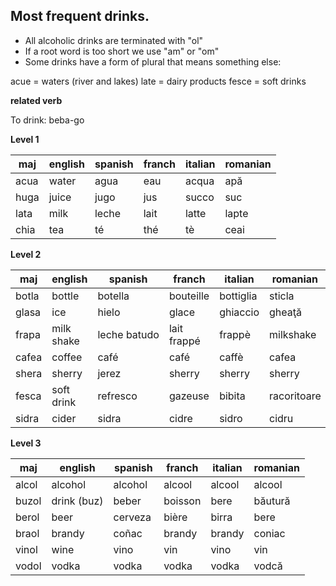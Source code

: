## Most frequent drinks.

* All alcoholic drinks are terminated with "ol"
* If a root word is too short we use "am" or "om"
* Some drinks have a form of plural that means something else:

acue  = waters (river and lakes)
late  = dairy products
fesce = soft drinks

**related verb**

To drink: beba-go

**Level 1**

maj     | english    |  spanish    | franch     | italian   | romanian
--------|------------|-------------|------------|-----------|-----------------
acua    | water      | agua        | eau        | acqua     | apă
huga    | juice      | jugo        | jus        | succo     | suc
lata    | milk       | leche       | lait       | latte     | lapte
chia    | tea        | té          | thé        | tè        | ceai

**Level 2**

maj     | english    |  spanish    | franch     |italian    | romanian
--------|------------|-------------|------------|-----------|-----------------
botla   | bottle     | botella     | bouteille  | bottiglia | sticla
glasa   | ice        | hielo       | glace      | ghiaccio  | gheaţă
frapa   | milk shake | leche batudo| lait frappé| frappè    | milkshake
cafea   | coffee     | café        | café       | caffè     | cafea
shera   | sherry     | jerez       | sherry     | sherry    | sherry
fesca   | soft drink | refresco    | gazeuse    | bibita    | racoritoare
sidra   | cider      | sidra       | cidre      | sidro     | cidru

**Level 3**

maj     | english    |  spanish    | franch     |italian    | romanian
--------|------------|-------------|------------|-----------|-----------------
alcol   | alcohol    | alcohol     | alcool     | alcool    | alcool
buzol   | drink (buz)| beber       | boisson    | bere      | băutură
berol   | beer       | cerveza     | bière      | birra     | bere
braol   | brandy     | coñac       | brandy     | brandy    | coniac
vinol   | wine       | vino        | vin        | vino      | vin
vodol   | vodka      | vodka       | vodka      | vodka     | vodcă
